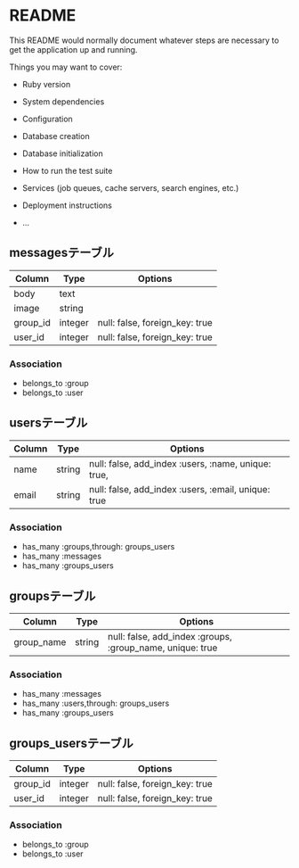 # README

This README would normally document whatever steps are necessary to get the
application up and running.

Things you may want to cover:

* Ruby version

* System dependencies

* Configuration

* Database creation

* Database initialization

* How to run the test suite

* Services (job queues, cache servers, search engines, etc.)

* Deployment instructions

* ...

## messagesテーブル

|Column|Type|Options|
|------|----|-------|
|body|text|
|image|string|
|group_id|integer|null: false, foreign_key: true|
|user_id|integer|null: false, foreign_key: true|

### Association
- belongs_to :group
- belongs_to :user

## usersテーブル

|Column|Type|Options|
|------|----|-------|
|name|string|null: false, add_index :users, :name, unique: true,|
|email|string|null: false, add_index :users, :email, unique: true|

### Association
- has_many :groups,through: groups_users
- has_many :messages
- has_many :groups_users

## groupsテーブル

|Column|Type|Options|
|------|----|-------|
|group_name|string|null: false, add_index :groups, :group_name, unique: true|

### Association
- has_many :messages
- has_many :users,through: groups_users
- has_many :groups_users

## groups_usersテーブル

|Column|Type|Options|
|------|----|-------|
|group_id|integer|null: false, foreign_key: true|
|user_id|integer|null: false, foreign_key: true|

### Association
- belongs_to :group
- belongs_to :user










